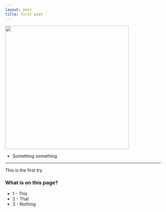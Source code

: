 ```yaml
---
layout: post
title: first post
---
```


<img src="https://cloud.githubusercontent.com/assets/8506440/4046230/7f349848-2d30-11e4-9fc3-c93d24843015.jpg" width="400px" />


* Something something

-----

This is the first try.

### What is on this page?

* 1 - This
* 2 - That
* 3 - Nothing
